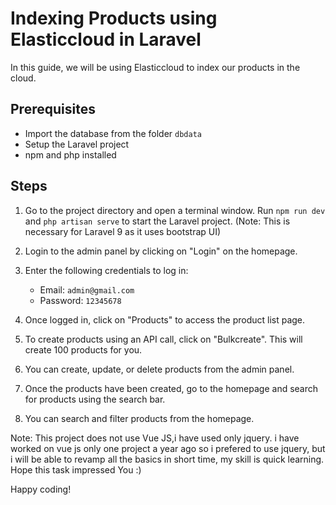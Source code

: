 # Indexing Products using Elasticcloud in Laravel

In this guide, we will be using Elasticcloud to index our products in the cloud.

## Prerequisites
- Import the database from the folder `dbdata`
- Setup the Laravel project
- npm and php installed

## Steps
1. Go to the project directory and open a terminal window. Run `npm run dev` and `php artisan serve` to start the Laravel project. (Note: This is necessary for Laravel 9 as it uses bootstrap UI)

2. Login to the admin panel by clicking on "Login" on the homepage.

3. Enter the following credentials to log in:
   - Email: `admin@gmail.com`
   - Password: `12345678`

4. Once logged in, click on "Products" to access the product list page.

5. To create products using an API call, click on "Bulkcreate". This will create 100 products for you.

6. You can create, update, or delete products from the admin panel.

7. Once the products have been created, go to the homepage and search for products using the search bar.

8. You can search and filter products from the homepage.

Note: This project does not use Vue JS,i have used only jquery.
i have worked on vue js only one project a year ago so i prefered to use jquery,
but i will be able to revamp all the basics in short time,
my skill is quick learning.
Hope this task impressed You :)

Happy coding!